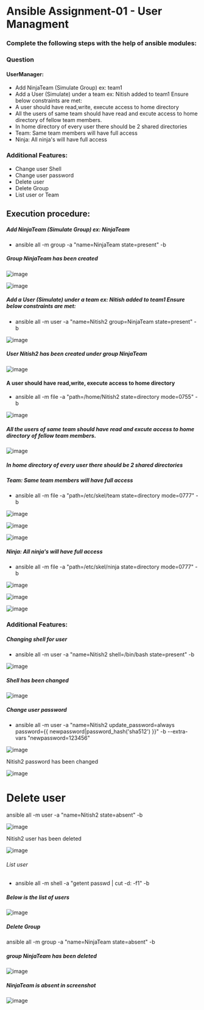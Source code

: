 # Ansible Assignment-01 - User Managment

### Complete the following steps with the help of ansible modules:

### Question

#### UserManager:
- Add NinjaTeam (Simulate Group) ex: team1
- Add a User (Simulate) under a team ex: Nitish added to team1 Ensure below constraints are met:
- A user should have read,write, execute access to home directory
- All the users of same team should have read and excute access to home directory of fellow team members.
- In home directory of every user there should be 2 shared directories
- Team: Same team members will have full access
- Ninja: All ninja's will have full access
### Additional Features:

- Change user Shell
- Change user password
- Delete user
- Delete Group
- List user or Team

## Execution procedure:

##### Add NinjaTeam (Simulate Group) ex: NinjaTeam

- ansible all -m group -a "name=NinjaTeam state=present" -b

##### Group NinjaTeam has been created
![image](https://github.com/udaychaturvedi/jenkinspractice/assets/149717783/fff727aa-b137-4cac-a855-12d126f574cb)


![image](https://github.com/udaychaturvedi/jenkinspractice/assets/149717783/2aae690e-807b-4bca-9633-e00cf4a855c9)


##### Add a User (Simulate) under a team ex: Nitish added to team1 Ensure below constraints are met:

- ansible all -m user -a "name=Nitish2 group=NinjaTeam state=present" -b 

![image](https://github.com/udaychaturvedi/jenkinspractice/assets/149717783/17e9e44c-90ce-4796-9e70-b68c21b31969)


##### User Nitish2 has been created under group NinjaTeam

![image](https://github.com/udaychaturvedi/jenkinspractice/assets/149717783/a184c122-58c0-4ebe-80cf-f3598b5b6c6d)


#### A user should have read,write, execute access to home directory

- ansible all -m file -a "path=/home/Nitish2 state=directory mode=0755" -b


![image](https://github.com/udaychaturvedi/jenkinspractice/assets/149717783/2bf584ce-2436-47a6-a871-c00dd02fcf1b)

##### All the users of same team should have read and excute access to home directory of fellow team members.

![image](https://github.com/LuckyJayanth/jayanth/assets/153024353/90bfa9a4-c3be-4566-a7b4-81e9aa8d6dd7)

##### In home directory of every user there should be 2 shared directories

##### Team: Same team members will have full access

- ansible all -m file -a "path=/etc/skel/team state=directory mode=0777" -b

![image](https://github.com/udaychaturvedi/jenkinspractice/assets/149717783/680212d3-956f-4c8d-9f9a-54d1cad6c6d3)


![image](https://github.com/LuckyJayanth/jayanth/assets/153024353/200d4ff6-379b-4659-928b-58496c38752c)

![image](https://github.com/LuckyJayanth/jayanth/assets/153024353/8595ceb4-23d1-490c-a6e1-33b315812b9c)

##### Ninja: All ninja's will have full access

- ansible all -m file -a "path=/etc/skel/ninja state=directory mode=0777" -b

![image](https://github.com/udaychaturvedi/jenkinspractice/assets/149717783/8db13008-25c2-4725-90bc-97a5fa66aef0)


![image](https://github.com/udaychaturvedi/jenkinspractice/assets/149717783/cc56f838-9caa-4dd4-b9db-f65da09d1a8d)


![image](https://github.com/LuckyJayanth/jayanth/assets/153024353/8595ceb4-23d1-490c-a6e1-33b315812b9c)

### Additional Features:

##### Changing shell for user

- ansible all -m user -a "name=Nitish2 shell=/bin/bash state=present" -b    

![image](https://github.com/udaychaturvedi/jenkinspractice/assets/149717783/bbea48d2-d355-4829-824d-32825f48ce97)

##### Shell has been changed
![image](https://github.com/udaychaturvedi/jenkinspractice/assets/149717783/9954b4ac-1c3f-4fda-a1e9-c8b1d5bd3f87)



##### Change user password

- ansible all -m user -a "name=Nitish2 update_password=always password={{ newpassword|password_hash('sha512') }}" -b --extra-vars "newpassword=123456"

![image](https://github.com/LuckyJayanth/jayanth/assets/153024353/35da1d06-459c-4981-b3c3-8a979dc0b4f6)

Nitish2 password has been changed

![image](https://github.com/LuckyJayanth/jayanth/assets/153024353/fa50b095-40b9-412d-890e-6177c422e0de)

# Delete user

ansible all -m user -a "name=Nitish2 state=absent" -b

![image](https://github.com/LuckyJayanth/jayanth/assets/153024353/d0b06ff8-c24d-403d-9384-002726cd2e43)

Nitish2 user has been deleted

![image](https://github.com/LuckyJayanth/jayanth/assets/153024353/41f92e47-17de-4a80-bfda-accc85bcc655)

###### List user

- ansible all -m shell -a "getent passwd | cut -d: -f1" -b

##### Below is the list of users

![image](https://github.com/LuckyJayanth/jayanth/assets/153024353/629f8612-c584-4783-b885-3c99e9e2d1c7)

##### Delete Group

ansible all -m group -a "name=NinjaTeam state=absent" -b

##### group NinjaTeam has been deleted

![image](https://github.com/LuckyJayanth/jayanth/assets/153024353/9c9e0e74-25d1-469e-9413-3cde3caa2cc5)

##### NinjaTeam is absent in screenshot

![image](https://github.com/LuckyJayanth/jayanth/assets/153024353/a41a5f26-6179-4074-8944-0b2a2dabe3af)
